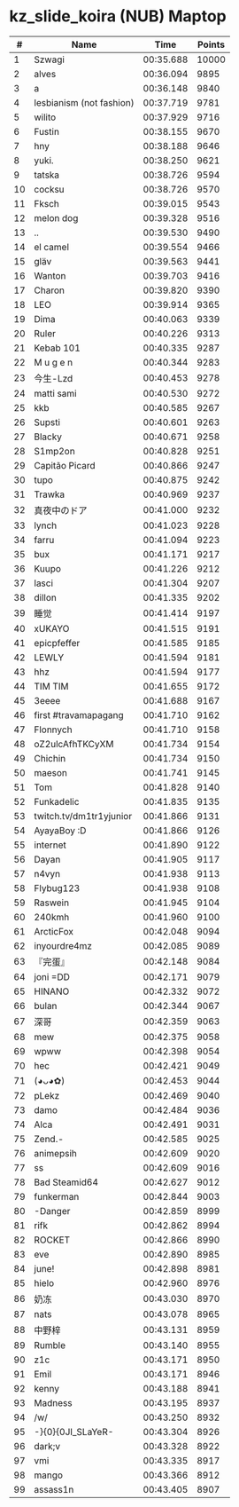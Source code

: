 # kz_slide_koira (NUB) Maptop

|  # | Name | Time | Points |
|-------------- | -------------- | -------------- | -------------- | 
| 1 | Szwagi | 00:35.688 | 10000 | 
| 2 | alves | 00:36.094 | 9895 | 
| 3 | a | 00:36.148 | 9840 | 
| 4 | lesbianism (not fashion) | 00:37.719 | 9781 | 
| 5 | wilito | 00:37.929 | 9716 | 
| 6 | Fustin | 00:38.155 | 9670 | 
| 7 | hny | 00:38.188 | 9646 | 
| 8 | yuki. | 00:38.250 | 9621 | 
| 9 | tatska | 00:38.726 | 9594 | 
| 10 | cocksu | 00:38.726 | 9570 | 
| 11 | Fksch | 00:39.015 | 9543 | 
| 12 | melon dog | 00:39.328 | 9516 | 
| 13 | .. | 00:39.530 | 9490 | 
| 14 | el camel | 00:39.554 | 9466 | 
| 15 | gläv | 00:39.563 | 9441 | 
| 16 | Wanton | 00:39.703 | 9416 | 
| 17 | Charon | 00:39.820 | 9390 | 
| 18 | LEO | 00:39.914 | 9365 | 
| 19 | Dima | 00:40.063 | 9339 | 
| 20 | Ruler | 00:40.226 | 9313 | 
| 21 | Kebab 101 | 00:40.335 | 9287 | 
| 22 | M u g e n | 00:40.344 | 9283 | 
| 23 | 今生-Lzd | 00:40.453 | 9278 | 
| 24 | matti sami | 00:40.530 | 9272 | 
| 25 | kkb | 00:40.585 | 9267 | 
| 26 | Supsti | 00:40.601 | 9263 | 
| 27 | Blacky | 00:40.671 | 9258 | 
| 28 | S1mp2on | 00:40.828 | 9251 | 
| 29 | Capitão Picard | 00:40.866 | 9247 | 
| 30 | tupo | 00:40.875 | 9242 | 
| 31 | Trawka | 00:40.969 | 9237 | 
| 32 | 真夜中のドア | 00:41.000 | 9232 | 
| 33 | lynch | 00:41.023 | 9228 | 
| 34 | farru | 00:41.094 | 9223 | 
| 35 | bux | 00:41.171 | 9217 | 
| 36 | Kuupo | 00:41.226 | 9212 | 
| 37 | lasci | 00:41.304 | 9207 | 
| 38 | dillon | 00:41.335 | 9202 | 
| 39 | 睡觉 | 00:41.414 | 9197 | 
| 40 | xUKAYO | 00:41.515 | 9191 | 
| 41 | epicpfeffer | 00:41.585 | 9185 | 
| 42 | LEWLY | 00:41.594 | 9181 | 
| 43 | hhz | 00:41.594 | 9177 | 
| 44 | TIM TIM | 00:41.655 | 9172 | 
| 45 | 3eeee | 00:41.688 | 9167 | 
| 46 | first #travamapagang | 00:41.710 | 9162 | 
| 47 | Flonnych | 00:41.710 | 9158 | 
| 48 | oZ2ulcAfhTKCyXM | 00:41.734 | 9154 | 
| 49 | Chichin | 00:41.734 | 9150 | 
| 50 | maeson | 00:41.741 | 9145 | 
| 51 | Tom | 00:41.828 | 9140 | 
| 52 | Funkadelic | 00:41.835 | 9135 | 
| 53 | twitch.tv/dm1tr1yjunior | 00:41.866 | 9131 | 
| 54 | AyayaBoy :D | 00:41.866 | 9126 | 
| 55 | internet | 00:41.890 | 9122 | 
| 56 | Dayan | 00:41.905 | 9117 | 
| 57 | n4vyn | 00:41.938 | 9113 | 
| 58 | Flybug123 | 00:41.938 | 9108 | 
| 59 | Raswein | 00:41.945 | 9104 | 
| 60 | 240kmh | 00:41.960 | 9100 | 
| 61 | ArcticFox | 00:42.048 | 9094 | 
| 62 | inyourdre4mz | 00:42.085 | 9089 | 
| 63 | 『完蛋』 | 00:42.148 | 9084 | 
| 64 | joni =DD | 00:42.171 | 9079 | 
| 65 | HINANO | 00:42.332 | 9072 | 
| 66 | bulan | 00:42.344 | 9067 | 
| 67 | 深哥 | 00:42.359 | 9063 | 
| 68 | mew | 00:42.375 | 9058 | 
| 69 | wpww | 00:42.398 | 9054 | 
| 70 | hec | 00:42.421 | 9049 | 
| 71 | (◕ᴗ◕✿) | 00:42.453 | 9044 | 
| 72 | pLekz | 00:42.469 | 9040 | 
| 73 | damo | 00:42.484 | 9036 | 
| 74 | Alca | 00:42.491 | 9031 | 
| 75 | Zend.- | 00:42.585 | 9025 | 
| 76 | animepsih | 00:42.609 | 9020 | 
| 77 | ss | 00:42.609 | 9016 | 
| 78 | Bad Steamid64 | 00:42.627 | 9012 | 
| 79 | funkerman | 00:42.844 | 9003 | 
| 80 | -Danger | 00:42.859 | 8999 | 
| 81 | rifk | 00:42.862 | 8994 | 
| 82 | ROCKET | 00:42.866 | 8990 | 
| 83 | eve | 00:42.890 | 8985 | 
| 84 | june! | 00:42.898 | 8981 | 
| 85 | hielo | 00:42.960 | 8976 | 
| 86 | 奶冻 | 00:43.030 | 8970 | 
| 87 | nats | 00:43.078 | 8965 | 
| 88 | 中野梓 | 00:43.131 | 8959 | 
| 89 | Rumble | 00:43.140 | 8955 | 
| 90 | z1c | 00:43.171 | 8950 | 
| 91 | Emil | 00:43.171 | 8946 | 
| 92 | kenny | 00:43.188 | 8941 | 
| 93 | Madness | 00:43.195 | 8937 | 
| 94 | /w/ | 00:43.250 | 8932 | 
| 95 | -}{0}{0JI_SLaYeR- | 00:43.304 | 8926 | 
| 96 | dark;v | 00:43.328 | 8922 | 
| 97 | vmi | 00:43.335 | 8917 | 
| 98 | mango | 00:43.366 | 8912 | 
| 99 | assass1n | 00:43.405 | 8907 | 

